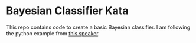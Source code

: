 # Bayesian Classifier Kata

This repo contains code to create a basic Bayesian classifier. I am following the python example from [this speaker](https://skillsmatter.com/skillscasts/10131-fullstack-quants#video).
